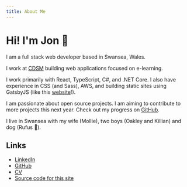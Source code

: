 ```yaml
---
title: About Me
---
```


# Hi! I'm Jon :wave:

I am a full stack web developer based in Swansea, Wales.

I work at [CDSM](https://www.cdsm.co.uk/) building web applications focused on e-learning.

I work primarily with React, TypeScript, C#, and .NET Core. I also have experience in CSS (and Sass), AWS, and building static sites using GatsbyJS (like this [website](https://github.com/jonhaddow/website/)!).

I am passionate about open source projects. I am aiming to contribute to more projects this next year. Check out my progress on [GitHub](https://github.com/jonhaddow/).

I live in Swansea with my wife (Mollie), two boys (Oakley and Killian) and dog (Rufus :dog:).

## Links

- [LinkedIn](https://www.linkedin.com/in/jonathan-haddow)
- [GitHub](https://github.com/jonhaddow/)
- [CV](https://drive.google.com/file/d/10dIz8YtLZ9lMi3vvb8OCDHpTeAIuejR2/view?usp=sharing)
- [Source code for this site](https://github.com/jonhaddow/website/)